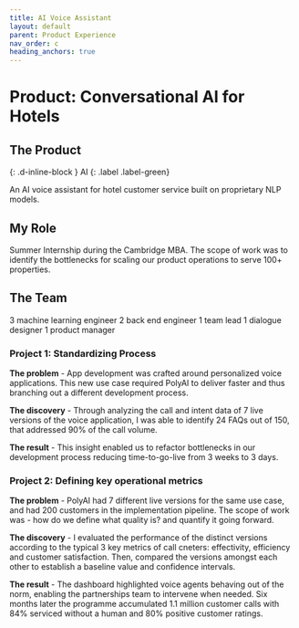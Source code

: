 ```yaml
---
title: AI Voice Assistant 
layout: default
parent: Product Experience
nav_order: c
heading_anchors: true
---
```


# Product: Conversational AI for Hotels

## The Product
{: .d-inline-block }
AI
{: .label .label-green}

An AI voice assistant for hotel customer service built on proprietary NLP models.

## My Role
Summer Internship during the Cambridge MBA. The scope of work was to identify the bottlenecks for scaling our product operations to serve 100+ properties.


## The Team
3 machine learning engineer
2 back end engineer
1 team lead
1 dialogue designer
1 product manager

### Project 1: Standardizing Process
<div class="code-example" markdown="1">

<strong>The problem</strong> - App development was crafted around personalized voice applications. This new use case required PolyAI to deliver faster and thus branching out a different development process.

<strong> The discovery</strong> - Through analyzing the call and intent data of 7 live versions of the voice application, I was able to identify 24 FAQs out of 150, that addressed 90% of the call volume.

<strong> The result</strong> - This insight enabled us to refactor bottlenecks in our development process reducing time-to-go-live from 3 weeks to 3 days.

</div>

### Project 2: Defining key operational metrics
<div class="code-example" markdown="1">

<strong>The problem</strong> - PolyAI had 7 different live versions for the same use case, and had 200 customers in the implementation pipeline. The scope of work was - how do we define what quality is? and quantify it going forward.

<strong> The discovery</strong> - I evaluated the performance of the distinct versions according to the typical 3 key metrics of call cneters: effectivity, efficiency and customer satisfaction. Then, compared the versions amongst each other to establish a baseline value and confidence intervals.

<strong> The result</strong> -  The dashboard highlighted voice agents behaving out of the norm, enabling the partnerships team to intervene when needed. Six months later the programme accumulated 1.1 million customer calls with 84% serviced without a human and 80% positive customer ratings.

</div>